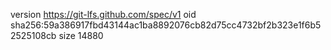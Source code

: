version https://git-lfs.github.com/spec/v1
oid sha256:59a386917fbd43144ac1ba8892076cb82d75cc4732bf2b323e1f6b52525108cb
size 14880
